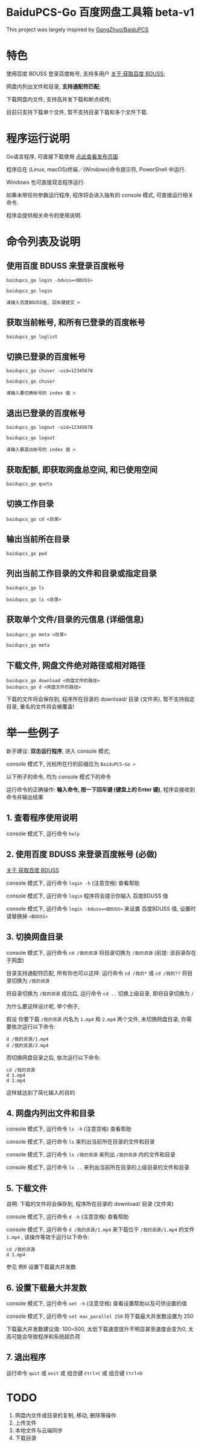 # BaiduPCS-Go 百度网盘工具箱 beta-v1
This project was largely inspired by [GangZhuo/BaiduPCS](https://github.com/GangZhuo/BaiduPCS)

# 特色

使用百度 BDUSS 登录百度帐号, 支持多用户 [关于 获取百度 BDUSS](https://github.com/iikira/BaiduPCS-Go/wiki/关于-获取百度-BDUSS);

网盘内列出文件和目录, **支持通配符匹配**;

下载网盘内文件, 支持高并发下载和断点续传;

目前只支持下载单个文件, 暂不支持目录下载和多个文件下载. 

# 程序运行说明

Go语言程序, 可直接下载使用 [点此查看发布页面](https://github.com/iikira/BaiduPCS-Go/releases)

程序应在 (Linux, macOS)终端／(Windows)命令提示符, PowerShell 中运行.

Windows 也可直接双击程序运行.

如果未带任何参数运行程序, 程序将会进入独有的 console 模式, 可直接运行相关命令.

程序会提供相关命令的使用说明.

# 命令列表及说明

## 使用百度 BDUSS 来登录百度帐号
```
baidupcs_go login -bduss=<BDUSS>
```
```
baidupcs_go login

请输入百度BDUSS值, 回车键提交 > 
```

## 获取当前帐号, 和所有已登录的百度帐号
```
baidupcs_go loglist
```

## 切换已登录的百度帐号
```
baidupcs_go chuser -uid=12345678
```
```
baidupcs_go chuser

请输入要切换帐号的 index 值 > 
```

## 退出已登录的百度帐号
```
baidupcs_go logout -uid=12345678
```
```
baidupcs_go logout

请输入要退出帐号的 index 值 > 
```

## 获取配额, 即获取网盘总空间, 和已使用空间
```
baidupcs_go quota
```

## 切换工作目录
```
baidupcs_go cd <目录>
```

## 输出当前所在目录
```
baidupcs_go pwd
```

## 列出当前工作目录的文件和目录或指定目录
```
baidupcs_go ls
```
```
baidupcs_go ls <目录>
```

## 获取单个文件/目录的元信息 (详细信息)
```
baidupcs_go meta <目录>
```
```
baidupcs_go meta
```

## 下载文件, 网盘文件绝对路径或相对路径
```
baidupcs_go download <网盘文件的路径>
baidupcs_go d <网盘文件的路径>
```

下载的文件将会保存到, 程序所在目录的 download/ 目录 (文件夹), 暂不支持指定目录, 重名的文件将会被覆盖!

# 举一些例子 

新手建议: **双击运行程序**, 进入 console 模式;

console 模式下, 光标所在行的前缀应为 `BaiduPCS-Go >`

以下例子的命令, 均为 console 模式下的命令

运行命令的正确操作: **输入命令, 按一下回车键 (键盘上的 Enter 键)**, 程序会接收到命令并输出结果

## 1. 查看程序使用说明

console 模式下, 运行命令 `help`

## 2. 使用百度 BDUSS 来登录百度帐号 (必做)

[关于 获取百度 BDUSS](https://github.com/iikira/BaiduPCS-Go/wiki/关于-获取百度-BDUSS)

console 模式下, 运行命令 `login -h` (注意空格) 查看帮助

console 模式下, 运行命令 `login` 程序将会提示你输入 百度BDUSS 值

console 模式下, 运行命令 `login -bduss=<BDUSS>` 来设置 百度BDUSS 值, 设置时请替换掉 `<BDUSS>`

## 3. 切换网盘目录

console 模式下, 运行命令 `cd /我的资源` 将目录切换为 `/我的资源` (前提: 该目录存在于网盘)

目录支持通配符匹配, 所有你也可以这样: 运行命令 `cd /我的*` 或 `cd /我的??` 将目录切换为 `/我的资源`

将目录切换为 `/我的资源` 成功后, 运行命令 `cd ..` 切换上级目录, 即将目录切换为 `/`

为什么要这样设计呢, 举个例子, 

假设 你要下载 `/我的资源` 内名为 `1.mp4` 和 `2.mp4` 两个文件, 未切换网盘目录, 你需要依次运行以下命令: 

```
d /我的资源/1.mp4
d /我的资源/2.mp4
```

而切换网盘目录之后, 依次运行以下命令: 

```
cd /我的资源
d 1.mp4
d 2.mp4
```

这样就达到了简化输入的目的

## 4. 网盘内列出文件和目录

console 模式下, 运行命令 `ls -h` (注意空格) 查看帮助

console 模式下, 运行命令 `ls` 来列出当前所在目录的文件和目录

console 模式下, 运行命令 `ls /我的资源` 来列出 `/我的资源` 内的文件和目录

console 模式下, 运行命令 `ls ..` 来列出当前所在目录的上级目录的文件和目录

## 5. 下载文件

说明: 下载的文件将会保存到, 程序所在目录的 download/ 目录 (文件夹)

console 模式下, 运行命令 `d -h` (注意空格) 查看帮助

console 模式下, 运行命令 `d /我的资源/1.mp4` 来下载位于 `/我的资源/1.mp4` 的文件 `1.mp4` , 该操作等效于运行以下命令: 

```
cd /我的资源
d 1.mp4
```

参见 例6 设置下载最大并发数

## 6. 设置下载最大并发数

console 模式下, 运行命令 `set -h` (注意空格) 查看设置帮助以及可供设置的值

console 模式下, 运行命令 `set max_parallel 250` 将下载最大并发数设置为 250

下载最大并发数建议值: 100~500, 太低下载速度提升不明显甚至速度会变为0, 太高可能会导致程序和系统超负荷

## 7. 退出程序

运行命令 `quit` 或 `exit` 或 组合键 `Ctrl+C` 或 组合键 `Ctrl+D`

# TODO

1. 网盘内文件或目录的复制, 移动, 删除等操作
2. 上传文件
3. 本地文件与云端同步
4. 下载目录